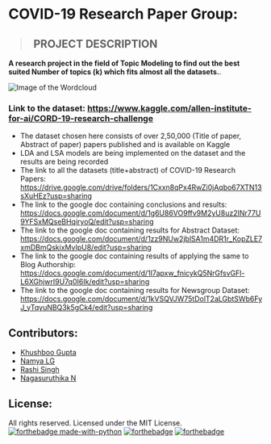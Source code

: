# COVID-19 Research Paper Group:

>## &nbsp; PROJECT DESCRIPTION
**A research project in the field of Topic Modeling to find out the best suited Number of topics (k) which fits almost all the datasets.**.

![Image of the Wordcloud](https://github.com/girlscript/How_Many_topics/blob/master/Covid_research/wordcloud.PNG)

### Link to the dataset: https://www.kaggle.com/allen-institute-for-ai/CORD-19-research-challenge

- The dataset chosen here consists of over 2,50,000 (Title of paper, Abstract of paper) papers published and is available on Kaggle
- LDA and LSA models are being implemented on the dataset and the results are being recorded
- The link to all the datasets (title+abstract) of COVID-19 Research Papers: https://drive.google.com/drive/folders/1Cxxn8qPx4RwZi0jAqbo67XTN13sXuHEz?usp=sharing
- The link to the google doc containing conclusions and results: https://docs.google.com/document/d/1g6U86VO9ffv9M2yU8uz2INr77U9YFSxMQseBHqiryoQ/edit?usp=sharing
- The link to the google doc containing results for Abstract Dataset: https://docs.google.com/document/d/1zz9NUw2jblSA1m4DR1r_KopZLE7xmDBmQskixMvIpU8/edit?usp=sharing
- The link to the google doc containing results of applying the same to Blog Authorship: https://docs.google.com/document/d/1I7apxw_fnicykQ5NrGfsvGFl-L6XGhjwrI9U7q0I6Ik/edit?usp=sharing
- The link to the google doc containing results for Newsgroup Dataset: https://docs.google.com/document/d/1kVSQVJW75tDolT2aLGbtSWb6FyJ_yTqyuNBQ3k5gCk4/edit?usp=sharing

## Contributors:
* [Khushboo Gupta](https://github.com/khushboogupta13)
* [Namya LG](https://github.com/Namyalg)
* [Rashi Singh](https://github.com/RASHI3004)
* [Nagasuruthika N](https://github.com/Nagasuruthika)

## License:
All rights reserved. Licensed under the MIT License.
[![forthebadge made-with-python](http://ForTheBadge.com/images/badges/made-with-python.svg)](https://www.python.org/) 
[![forthebadge](https://forthebadge.com/images/badges/built-with-love.svg)](https://forthebadge.com)
[![forthebadge](https://forthebadge.com/images/badges/open-source.svg)](https://forthebadge.com)
